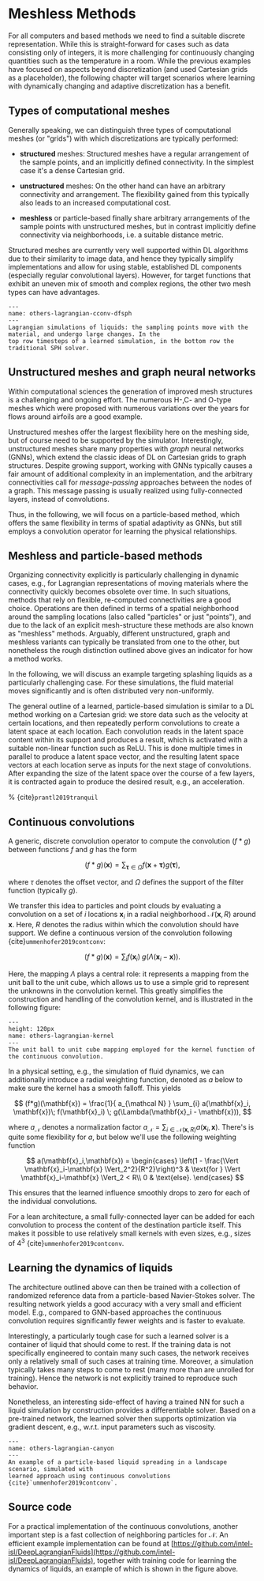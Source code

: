 Meshless Methods
=======================

For all computers and based methods we need to find a suitable discrete representation.
While this is straight-forward for cases such as data consisting only of integers, it is more challenging
for continuously changing quantities such as the temperature in a room. 
While the previous examples have focused on aspects beyond discretization
(and used Cartesian grids as a placeholder), the following chapter will target 
scenarios where learning with dynamically changing and adaptive discretization has a benefit.


## Types of computational meshes

Generally speaking, we can distinguish three types of computational meshes (or "grids")
with which discretizations are typically performed:

- **structured** meshes: Structured meshes have a regular
arrangement of the sample points, and an implicitly defined connectivity. 
In the simplest case it's a dense Cartesian grid. 

- **unstructured** meshes: On the other hand can have an arbitrary connectivity and arrangement. The flexibility gained from this typically also leads to an increased computational cost.

- **meshless** or particle-based finally share arbitrary arrangements of the sample points with unstructured meshes, but in contrast implicitly define connectivity via neighborhoods, i.e. a suitable distance metric.

Structured meshes are currently very well supported within DL algorithms due to their 
similarity to image data, and hence they typically simplify implementations and allow
for using stable, established DL components (especially regular convolutional layers).
However, for target functions that exhibit an uneven mix of smooth and complex
regions, the other two mesh types can have advantages.

```{figure} resources/others-lagrangian-cconv-dfsph.jpg
---
name: others-lagrangian-cconv-dfsph
---
Lagrangian simulations of liquids: the sampling points move with the material, and undergo large changes. In the
top row timesteps of a learned simulation, in the bottom row the traditional SPH solver.
```

## Unstructured meshes and graph neural networks

Within computational sciences the generation of improved mesh structures 
is a challenging and ongoing effort. The numerous H-,C- and O-type meshes 
which were proposed with numerous variations over the years for flows around
airfoils are a good example.

Unstructured meshes offer the largest flexibility here on the meshing side,
but of course need to be supported by the simulator. Interestingly,
unstructured meshes share many properties with _graph_ neural networks (GNNs),
which extend the classic ideas of DL on Cartesian grids to graph structures.
Despite growing support, working with GNNs typically causes a fair 
amount of additional complexity in an implementation, and the arbitrary
connectivities call for _message-passing_ approaches between the nodes of a graph.
This message passing is usually realized using fully-connected layers, instead of convolutions.

Thus, in the following, we will focus on a particle-based method, which offers
the same flexibility in terms of spatial adaptivity as GNNs, but still
employs a convolution operator for learning the physical relationships.


## Meshless and particle-based methods

Organizing connectivity explicitly is particularly challenging in dynamic cases, 
e.g., for Lagrangian representations of moving materials where the 
connectivity quickly becomes obsolete over time.
In such situations, methods that rely on flexible, re-computed connectivities
are a good choice. Operations are then defined in terms of a spatial
neighborhood around the sampling locations (also called "particles" or just "points"),
and due to the lack of an explicit mesh-structure these methods are also known as "meshless" methods.
Arguably, different unstructured, graph and meshless variants can typically be translated
from one to the other, but nonetheless the rough distinction outlined above 
gives an indicator for how a method works.

In the following, we will discuss an example targeting splashing liquids as a particularly challenging case. 
For these simulations, the fluid material moves significantly and is often distributed very non-uniformly.

The general outline of a learned, particle-based simulation is similar to a 
DL method working on a Cartesian grid: we store data such as the velocity
at certain locations, and then repeatedly perform convolutions to create
a latent space at each location. Each convolution reads in the latent space content
within its support and produces a result, which is activated with a suitable 
non-linear function such as ReLU. This is done multiple times in parallel to produce a latent space
vector, and the resulting latent space vectors at each location serve as inputs 
for the next stage of convolutions. After expanding 
the size of the latent space over the course of a few layers, it is contracted again 
to produce the desired result, e.g., an acceleration.

% {cite}`prantl2019tranquil`

## Continuous convolutions

A generic, discrete convolution operator to compute the convolution $(f*g)$ between
functions $f$ and $g$ has the form

$$
(f*g)(\mathbf{x}) = \sum_{\mathbf{\tau} \in \Omega} f(\mathbf{x} + \mathbf{\tau}) g(\mathbf{\tau}),
$$

where $\tau$ denotes the offset vector, and $\Omega$ defines the support of the filter function (typically $g$).

We transfer this idea to particles and point clouds by evaluating a convolution on a set of $i$ locations $\mathbf{x}_i$ in a radial neighborhood $\mathcal N(\mathbf{x}, R)$ around $\mathbf{x}$. Here, $R$ denotes the radius within which the convolution should have support. 
We define a continuous version of the convolution following {cite}`ummenhofer2019contconv`:

$$
(f*g)(\mathbf{x}) = \sum_{i} f(\mathbf{x}_i) \; g(\Lambda(\mathbf{x}_i - \mathbf{x})).
$$

Here, the mapping $\Lambda$ plays a central role: it represents 
a mapping from the unit ball to the unit cube, which allows us to use a simple grid 
to represent the unknowns in the convolution kernel. This greatly simplifies
the construction and handling of the convolution kernel, and is illustrated in the following figure:

```{figure} resources/others-lagrangian-kernel.png
---
height: 120px
name: others-lagrangian-kernel
---
The unit ball to unit cube mapping employed for the kernel function of the continuous convolution.
```

In a physical setting, e.g., the simulation of fluid dynamics, we can additionally introduce a radial
weighting function, denoted as $a$ below to make sure the kernel has a smooth falloff. This yields 

$$
(f*g)(\mathbf{x}) = \frac{1}{ a_{\mathcal N} } \sum_{i} a(\mathbf{x}_i, \mathbf{x})\; f(\mathbf{x}_i) \; g(\Lambda(\mathbf{x}_i - \mathbf{x})), 
$$

where $a_{\mathcal N}$ denotes a normalization factor 
$a_{\mathcal N} = \sum_{i \in \mathcal N(\mathbf{x}, R)} a(\mathbf{x}_i, \mathbf{x})$.
There's is quite some flexibility for $a$, but below we'll use the following weighting function 

$$
        a(\mathbf{x}_i,\mathbf{x}) = 
        \begin{cases} 
                \left(1 - \frac{\Vert \mathbf{x}_i-\mathbf{x} \Vert_2^2}{R^2}\right)^3  & \text{for } \Vert \mathbf{x}_i-\mathbf{x} \Vert_2 < R\\
                0 & \text{else}.
        \end{cases}
$$

This ensures that the learned influence smoothly drops to zero for each of the individual convolutions.

For a lean architecture, a small fully-connected layer can be added for each convolution to process
the content of the destination particle itself. This makes it possible to use relatively small
kernels with even sizes, e.g., sizes of $4^3$ {cite}`ummenhofer2019contconv`.

## Learning the dynamics of liquids

The architecture outlined above can then be trained with a 
collection of randomized reference data from a particle-based Navier-Stokes solver. 
The resulting network yields a good accuracy with a very small and efficient model. E.g.,
compared to GNN-based approaches the continuous convolution requires significantly fewer
weights and is faster to evaluate.

Interestingly, a particularly tough case for such a learned
solver is a container of liquid that should come to rest. If the training data is not specifically 
engineered to contain many such cases, the network receives only a relatively small 
of such cases at training time. Moreover, a simulation typically takes many steps to come
to rest (many more than are unrolled for training). Hence the network is not explicitly trained
to reproduce such behavior.

Nonetheless, an interesting side-effect of having a trained NN for such a liquid simulation
by construction provides a differentiable solver. Based on a pre-trained network, the learned solver
then supports optimization via gradient descent, e.g., w.r.t. input parameters such as viscosity.

```{figure} resources/others-lagrangian-canyon.jpg
---
name: others-lagrangian-canyon
---
An example of a particle-based liquid spreading in a landscape scenario, simulated with 
learned approach using continuous convolutions {cite}`ummenhofer2019contconv`.
```

## Source code

For a practical implementation of the continuous convolutions, another important step
is a fast collection of neighboring particles for $\mathcal N$. An efficient example implementation
can be found at
[https://github.com/intel-isl/DeepLagrangianFluids](https://github.com/intel-isl/DeepLagrangianFluids),
together with training code for learning the dynamics of liquids, an example of which is 
shown in the figure above.
